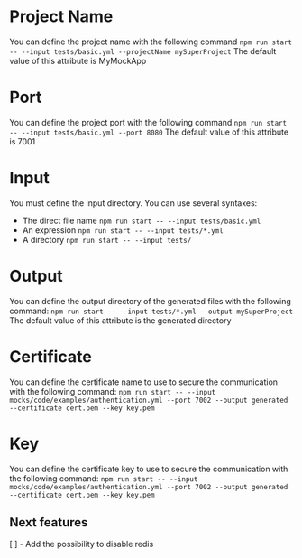 # Project Name
You can define the project name with the following command
`npm run start -- --input tests/basic.yml --projectName mySuperProject`
The default value of this attribute is MyMockApp

# Port
You can define the project port with the following command
`npm run start -- --input tests/basic.yml --port 8080`
The default value of this attribute is 7001

# Input
You must define the input directory. You can use several syntaxes:
* The direct file name
`npm run start -- --input tests/basic.yml`
* An expression
`npm run start -- --input tests/*.yml`
* A directory
`npm run start -- --input tests/`

# Output
You can define the output directory of the generated files with the following command:
`npm run start -- --input tests/*.yml --output mySuperProject`
The default value of this attribute is the generated directory

# Certificate
You can define the certificate name to use to secure the communication with the following command:
`npm run start -- --input mocks/code/examples/authentication.yml --port 7002 --output generated --certificate cert.pem --key key.pem`

# Key
You can define the certificate key to use to secure the communication with the following command:
`npm run start -- --input mocks/code/examples/authentication.yml --port 7002 --output generated --certificate cert.pem --key key.pem`

## Next features

[ ] - Add the possibility to disable redis
